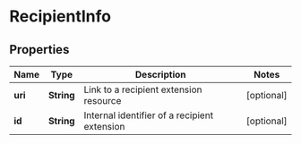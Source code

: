
# RecipientInfo

## Properties
Name | Type | Description | Notes
------------ | ------------- | ------------- | -------------
**uri** | **String** | Link to a recipient extension resource |  [optional]
**id** | **String** | Internal identifier of a recipient extension |  [optional]



